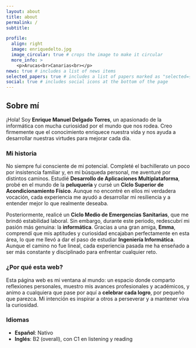 ```yaml
---
layout: about
title: about
permalink: /
subtitle: 

profile:
  align: right
  image: enriquedelto.jpg
  image_circular: true # crops the image to make it circular
  more_info: >
    <p>Arucas<br>Canarias<br></p>
news: true # includes a list of news items
selected_papers: true # includes a list of papers marked as "selected={true}"
social: true # includes social icons at the bottom of the page
---
```


## Sobre mí

¡Hola! Soy **Enrique Manuel Delgado Torres**, un apasionado de la informática con mucha curiosidad por el mundo que nos rodea. Creo firmemente que el conocimiento enriquece nuestra vida y nos ayuda a desarrollar nuestras virtudes para mejorar cada día.

### Mi historia
No siempre fui consciente de mi potencial. Completé el bachillerato un poco por insistencia familiar y, en mi búsqueda personal, me aventuré por distintos caminos. Estudié **Desarrollo de Aplicaciones Multiplataforma**, probé en el mundo de la **peluquería** y cursé un **Ciclo Superior de Acondicionamiento Físico**. Aunque no encontré en ellos mi verdadera vocación, cada experiencia me ayudó a desarrollar mi resiliencia y a entender mejor lo que realmente deseaba.

Posteriormente, realicé un **Ciclo Medio de Emergencias Sanitarias**, que me brindó estabilidad laboral. Sin embargo, durante este periodo, redescubrí mi pasión más genuina: la **informática**. Gracias a una gran amiga, **Emma**, comprendí que mis aptitudes y curiosidad encajaban perfectamente en esta área, lo que me llevó a dar el paso de estudiar **Ingeniería Informática**. Aunque el camino no fue lineal, cada experiencia pasada me ha enseñado a ser más constante y disciplinado para enfrentar cualquier reto.

### ¿Por qué esta web?
Esta página web es mi ventana al mundo: un espacio donde comparto reflexiones personales, muestro mis avances profesionales y académicos, y animo a cualquiera que pase por aquí a **celebrar cada logro**, por pequeño que parezca. Mi intención es inspirar a otros a perseverar y a mantener viva la curiosidad.

### Idiomas
- **Español**: Nativo  
- **Inglés**: B2 (overall), con C1 en listening y reading
